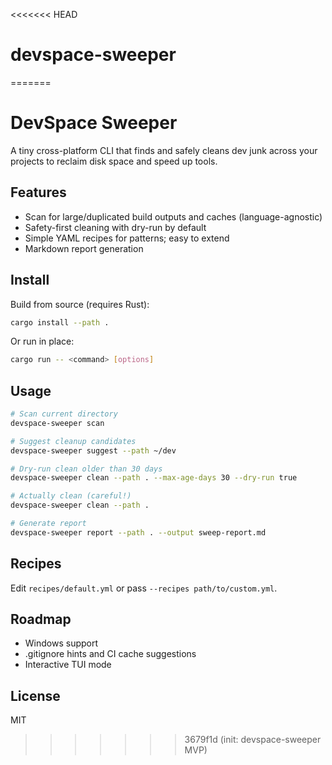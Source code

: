 <<<<<<< HEAD
# devspace-sweeper
=======
# DevSpace Sweeper

A tiny cross-platform CLI that finds and safely cleans dev junk across your projects to reclaim disk space and speed up tools.

## Features

- Scan for large/duplicated build outputs and caches (language-agnostic)
- Safety-first cleaning with dry-run by default
- Simple YAML recipes for patterns; easy to extend
- Markdown report generation

## Install

Build from source (requires Rust):

```bash
cargo install --path .
```

Or run in place:

```bash
cargo run -- <command> [options]
```

## Usage

```bash
# Scan current directory
devspace-sweeper scan

# Suggest cleanup candidates
devspace-sweeper suggest --path ~/dev

# Dry-run clean older than 30 days
devspace-sweeper clean --path . --max-age-days 30 --dry-run true

# Actually clean (careful!)
devspace-sweeper clean --path .

# Generate report
devspace-sweeper report --path . --output sweep-report.md
```

## Recipes

Edit `recipes/default.yml` or pass `--recipes path/to/custom.yml`.

## Roadmap

- Windows support
- .gitignore hints and CI cache suggestions
- Interactive TUI mode

## License

MIT
>>>>>>> 3679f1d (init: devspace-sweeper MVP)
